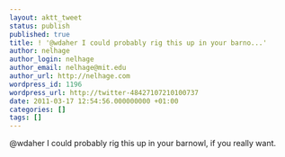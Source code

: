 ```yaml
---
layout: aktt_tweet
status: publish
published: true
title: ! '@wdaher I could probably rig this up in your barno...'
author: nelhage
author_login: nelhage
author_email: nelhage@mit.edu
author_url: http://nelhage.com
wordpress_id: 1196
wordpress_url: http://twitter-48427107210100737
date: 2011-03-17 12:54:56.000000000 +01:00
categories: []
tags: []
---
```

@wdaher I could probably rig this up in your barnowl, if you really want.
